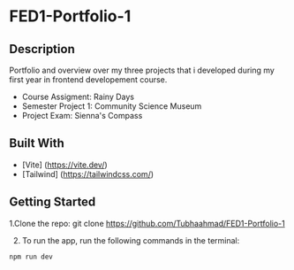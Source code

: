 # FED1-Portfolio-1

## Description
Portfolio and overview over my three projects that i developed during my first year in frontend developement course.
- Course Assigment: Rainy Days
- Semester Project 1: Community Science Museum
- Project Exam: Sienna's Compass

## Built With
- [Vite] (https://vite.dev/)
- [Tailwind] (https://tailwindcss.com/)
  

## Getting Started
1.Clone the repo: 
git clone https://github.com/Tubhaahmad/FED1-Portfolio-1

2. To run the app, run the following commands in the terminal:
```
npm run dev
```





